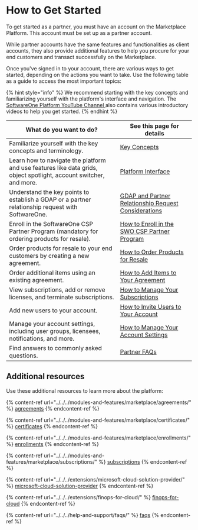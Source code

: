# How to Get Started

To get started as a partner, you must have an account on the Marketplace Platform. This account must be set up as a partner account.&#x20;

While partner accounts have the same features and functionalities as client accounts, they also provide additional features to help you procure for your end customers and transact successfully on the Marketplace.

Once you've signed in to your account, there are various ways to get started, depending on the actions you want to take. Use the following table as a guide to access the most important topics:

{% hint style="info" %}
We recommend starting with the key concepts and familiarizing yourself with the platform's interface and navigation. The [SoftwareOne Platform YouTube Channel ](https://www.youtube.com/@MarketplacePlatform)also contains various introductory videos to help you get started.
{% endhint %}

<table><thead><tr><th valign="middle">What do you want to do?</th><th>See this page for details</th></tr></thead><tbody><tr><td valign="middle">Familiarize yourself with the key concepts and terminology.</td><td><a href="../key-concepts.md">Key Concepts</a></td></tr><tr><td valign="middle">Learn how to navigate the platform and use features like data grids, object spotlight, account switcher, and more.</td><td><a href="../interface/">Platform Interface</a></td></tr><tr><td valign="middle">Understand the key points to establish a GDAP or a partner relationship request with SoftwareOne.</td><td><a href="../../../extensions/microsoft-cloud-solution-provider/granular-delegated-admin-privileges-gdap/gdap-and-partner-relationship-request-considerations.md">GDAP and Partner Relationship Request Considerations</a></td></tr><tr><td valign="middle">Enroll in the SoftwareOne CSP Partner Program (mandatory for ordering products for resale).</td><td><a href="how-to-enroll-in-the-softwareone-csp-partner-program.md">How to Enroll in the SWO CSP Partner Program</a></td></tr><tr><td valign="middle">Order products for resale to your end customers by creating a new agreement.</td><td><a href="how-to-order-products-for-resale.md">How to Order Products for Resale</a></td></tr><tr><td valign="middle">Order additional items using an existing agreement.</td><td><a href="../marketplace-for-clients/add-items-to-an-agreement.md">How to Add Items to Your Agreement</a></td></tr><tr><td valign="middle">View subscriptions, add or remove licenses, and terminate subscriptions.</td><td><a href="../marketplace-for-clients/how-to-manage-your-subscriptions.md">How to Manage Your Subscriptions</a></td></tr><tr><td valign="middle">Add new users to your account.</td><td><a href="../marketplace-for-clients/how-to-invite-users-to-your-account.md">How to Invite Users to Your Account</a></td></tr><tr><td valign="middle">Manage your account settings, including user groups, licensees, notifications, and more.</td><td><a href="../marketplace-for-clients/how-to-manage-your-account-settings.md">How to Manage Your Account Settings</a></td></tr><tr><td valign="middle">Find answers to commonly asked questions.</td><td><a href="partner-faqs.md">Partner FAQs</a></td></tr></tbody></table>

## Additional resources

Use these additional resources to learn more about the platform:

{% content-ref url="../../../modules-and-features/marketplace/agreements/" %}
[agreements](../../../modules-and-features/marketplace/agreements/)
{% endcontent-ref %}

{% content-ref url="../../../modules-and-features/marketplace/certificates/" %}
[certificates](../../../modules-and-features/marketplace/certificates/)
{% endcontent-ref %}

{% content-ref url="../../../modules-and-features/marketplace/enrollments/" %}
[enrollments](../../../modules-and-features/marketplace/enrollments/)
{% endcontent-ref %}

{% content-ref url="../../../modules-and-features/marketplace/subscriptions/" %}
[subscriptions](../../../modules-and-features/marketplace/subscriptions/)
{% endcontent-ref %}

{% content-ref url="../../../extensions/microsoft-cloud-solution-provider/" %}
[microsoft-cloud-solution-provider](../../../extensions/microsoft-cloud-solution-provider/)
{% endcontent-ref %}

{% content-ref url="../../../extensions/finops-for-cloud/" %}
[finops-for-cloud](../../../extensions/finops-for-cloud/)
{% endcontent-ref %}

{% content-ref url="../../../help-and-support/faqs/" %}
[faqs](../../../help-and-support/faqs/)
{% endcontent-ref %}
